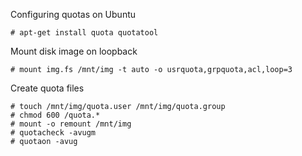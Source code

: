 Configuring quotas on Ubuntu

    # apt-get install quota quotatool
    
Mount disk image on loopback

    # mount img.fs /mnt/img -t auto -o usrquota,grpquota,acl,loop=3
    
Create quota files

    # touch /mnt/img/quota.user /mnt/img/quota.group
    # chmod 600 /quota.*
    # mount -o remount /mnt/img
    # quotacheck -avugm
    # quotaon -avug